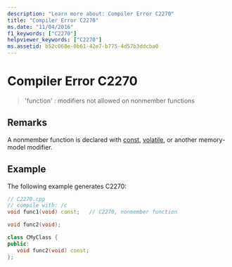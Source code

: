 ```yaml
---
description: "Learn more about: Compiler Error C2270"
title: "Compiler Error C2270"
ms.date: "11/04/2016"
f1_keywords: ["C2270"]
helpviewer_keywords: ["C2270"]
ms.assetid: b52c068e-0b61-42e7-b775-4d57b3ddcba0
---
```

# Compiler Error C2270

> 'function' : modifiers not allowed on nonmember functions

## Remarks

A nonmember function is declared with [const](../../cpp/const-cpp.md), [volatile](../../cpp/volatile-cpp.md), or another memory-model modifier.

## Example

The following example generates C2270:

```cpp
// C2270.cpp
// compile with: /c
void func1(void) const;   // C2270, nonmember function

void func2(void);

class CMyClass {
public:
   void func2(void) const;
};
```
